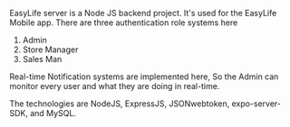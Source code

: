 EasyLife server is a Node JS backend project. 
It's used for the EasyLife Mobile app. 
There are three authentication role systems here 
1. Admin
2. Store Manager
3. Sales Man

Real-time Notification systems are implemented here, So the Admin can monitor every user and what they are doing in real-time.

The technologies are NodeJS, ExpressJS, JSONwebtoken, expo-server-SDK, and MySQL.
